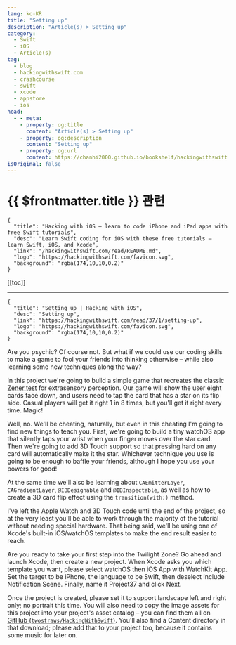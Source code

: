 ```yaml
---
lang: ko-KR
title: "Setting up"
description: "Article(s) > Setting up"
category:
  - Swift
  - iOS
  - Article(s)
tag: 
  - blog
  - hackingwithswift.com
  - crashcourse
  - swift
  - xcode
  - appstore
  - ios  
head:
  - - meta:
    - property: og:title
      content: "Article(s) > Setting up"
    - property: og:description
      content: "Setting up"
    - property: og:url
      content: https://chanhi2000.github.io/bookshelf/hackingwithswift.com/read/37/01-setting-up.html
isOriginal: false
---
```


# {{ $frontmatter.title }} 관련

```component VPCard
{
  "title": "Hacking with iOS – learn to code iPhone and iPad apps with free Swift tutorials",
  "desc": "Learn Swift coding for iOS with these free tutorials – learn Swift, iOS, and Xcode",
  "link": "/hackingwithswift.com/read/README.md",
  "logo": "https://hackingwithswift.com/favicon.svg",
  "background": "rgba(174,10,10,0.2)"
}
```

[[toc]]

---

```component VPCard
{
  "title": "Setting up | Hacking with iOS",
  "desc": "Setting up",
  "link": "https://hackingwithswift.com/read/37/1/setting-up",
  "logo": "https://hackingwithswift.com/favicon.svg",
  "background": "rgba(174,10,10,0.2)"
}
```

Are you psychic? Of course not. But what if we could use our coding skills to make a game to fool your friends into thinking otherwise – while also learning some new techniques along the way?

In this project we're going to build a simple game that recreates the classic [<FontIcon icon="fa-brands fa-wikipedia-w"/>Zener test](https://en.wikipedia.org/wiki/Zener_cards) for extrasensory perception. Our game will show the user eight cards face down, and users need to tap the card that has a star on its flip side. Casual players will get it right 1 in 8 times, but you'll get it right every time. Magic!

Well, no. We'll be cheating, naturally, but even in this cheating I'm going to find new things to teach you. First, we're going to build a tiny watchOS app that silently taps your wrist when your finger moves over the star card. Then we're going to add 3D Touch support so that pressing hard on any card will automatically make it the star. Whichever technique you use is going to be enough to baffle your friends, although I hope you use your powers for good!

At the same time we'll also be learning about `CAEmitterLayer`, `CAGradientLayer`, `@IBDesignable` and `@IBInspectable`, as well as how to create a 3D card flip effect using the `transition(with:)` method.

I've left the Apple Watch and 3D Touch code until the end of the project, so at the very least you'll be able to work through the majority of the tutorial without needing special hardware. That being said, we'll be using one of Xcode's built-in iOS/watchOS templates to make the end result easier to reach.

Are you ready to take your first step into the Twilight Zone? Go ahead and launch Xcode, then create a new project. When Xcode asks you which template you want, please select watchOS then iOS App with WatchKit App. Set the target to be iPhone, the language to be Swift, then deselect Include Notification Scene. Finally, name it Project37 and click Next.

Once the project is created, please set it to support landscape left and right only; no portrait this time. You will also need to copy the image assets for this project into your project's asset catalog – you can find them all on [GitHub (<FontIcon icon="iconfont icon-github"/>`twostraws/HackingWithSwift`)](https://github.com/twostraws/HackingWithSwift). You'll also find a Content directory in that download; please add that to your project too, because it contains some music for later on.

